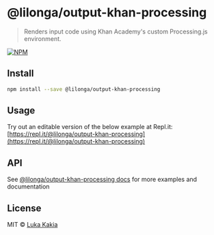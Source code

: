 # @lilonga/output-khan-processing

> Renders input code using Khan Academy's custom Processing.js environment.

[![NPM](https://img.shields.io/npm/v/@lilonga/output-khan-processing.svg)](https://www.npmjs.com/package/@lilonga/output-khan-processing)

## Install

```bash
npm install --save @lilonga/output-khan-processing
```

## Usage
Try out an editable version of the below example at Repl.it: [https://repl.it/@lilonga/output-khan-processing](https://repl.it/@lilonga/output-khan-processing)

## API
See [@lilonga/output-khan-processing docs](https://@lilonga/output-khan-processing-docs.lilo.now.sh) for more examples and documentation

## License

MIT © [Luka Kakia](https://github.com/manguluka)
